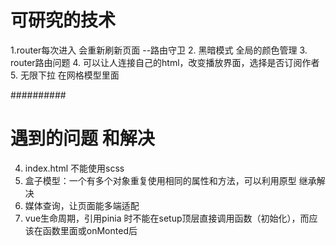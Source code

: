 


# 可研究的技术

1.router每次进入 会重新刷新页面  --路由守卫
2. 黑暗模式 全局的颜色管理 
3. router路由问题 
4. 可以让人连接自己的html，改变播放界面，选择是否订阅作者
5. 无限下拉 在网格模型里面

##########

# 遇到的问题 和解决

4. index.html 不能使用scss
5. 盒子模型：一个有多个对象重复使用相同的属性和方法，可以利用原型 继承解决
6.  媒体查询，让页面能多端适配
7.  vue生命周期，引用pinia 时不能在setup顶层直接调用函数（初始化），而应该在函数里面或onMonted后
